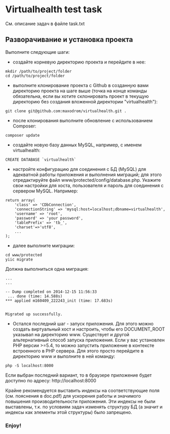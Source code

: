 # Virtualhealth test task

См. описание задач в файле task.txt

## Разворачивание и установка проекта

Выполните следующие шаги:

- создайте корневую директорию проекта и перейдите в нее:
``` 
mkdir /path/to/project/folder
cd /path/to/project/folder
```

- выполните клонирование проекта с Github в созданную вами директорию проекта на шаге выше (точка на конце команды обязательна, 
если вы хотите склонировать проект в текущую директорию без создания вложенной директории "virtualhealth"): 
```
git clone git@github.com:maxodrom/virtualhealth.git .
```

- после клонирования выполните обновление с использованием Composer:
```
composer update
```

- создайте новую базу данных MySQL, например, с именем virtualhealth:
```
CREATE DATABASE `virtualhealth`
```

- настройте конфигурацию для соединения с БД (MySQL) для адекватной работы приложения и выполнения миграций;
 для этого отредактируйте файл www/protected/config/database.php. Укажите свои настройки для хоста, пользователя
 и пароль для соединения с сервером MySQL. Например:
 
``` 
return array(
	'class' => 'CDbConnection',
	'connectionString' => 'mysql:host=localhost;dbname=virtualhealth',
	'username' => 'root',
	'password' => 'your password',
	'tablePrefix' => 'tb_',
	'charset'=>'utf8',
	...
);
```

- далее выполните миграции:
```
cd www/protected
yiic migrate 
```  

Должна выполниться одна миграция: 
```
...
...

-- Dump completed on 2014-12-15 11:56:33
 ... done (time: 14.588s)
*** applied m160409_222243_init (time: 17.683s)


Migrated up successfully.
```

- Остался последний шаг - запуск приложения. Для этого можно создать виртуальный хост и настроить, чтобы его 
DOCUMENT_ROOT указывал на директорию www. Существует и другой альтернативный способ запуска приложения. Если у вас 
установлен PHP версии >=5.4, то можно запустить приложение в контексте встроенного в PHP сервера.
Для этого просто перейдите в директорию www и выполните в ней команду:
```
php -S localhost:8000
```

Если выбран последний вариант, то в браузере приложение будет доступно по адресу: http://localhost:8000

Крайне рекомендуется выставить индексы на соответствующие поля (см. пояснения в doc.pdf) 
для ускорения работы и значимого повышения производительности приложения. 
Эти индексы не были выставлены, т.к. по условиям задач изменять структуру БД 
(а значит и индексы как элементы этой структуры) было запрещено.

### Enjoy!